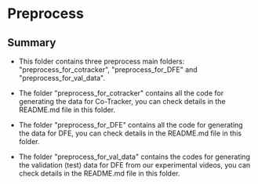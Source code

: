 # Preprocess

## Summary

- This folder contains three preprocess main folders: "preprocess_for_cotracker", "preprocess_for_DFE" and "preprocess_for_val_data".

- The folder "preprocess_for_cotracker" contains all the code for generating the data for Co-Tracker, you can check details in the README.md file in this folder.

- The folder "preprocess_for_DFE" contains all the code for generating the data for DFE, you can check details in the README.md file in this folder.

- The folder "preprocess_for_val_data" contains the codes for generating the validation (test) data for DFE from our experimental videos, you can check details in the README.md file in this folder.


